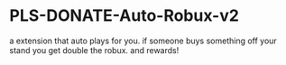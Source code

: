 # PLS-DONATE-Auto-Robux-v2
a extension that auto plays for you. if someone buys something off your stand you get double the robux. and rewards!

